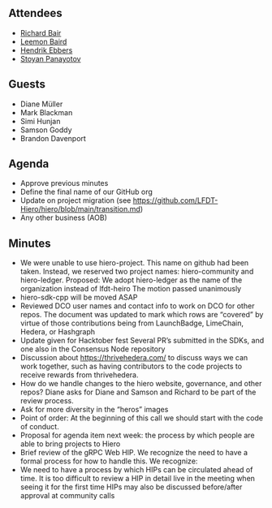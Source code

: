 ## Attendees

- [Richard Bair](https://github.com/rbair23)
- [Leemon Baird](https://github.com/lbaird)
- [Hendrik Ebbers](https://github.com/hendrikebbers)
- [Stoyan Panayotov](https://github.com/stoqnkpL)

## Guests

- Diane Müller
- Mark Blackman
- Simi Hunjan
- Samson Goddy
- Brandon Davenport

## Agenda

- Approve previous minutes
- Define the final name of our GitHub org
- Update on project migration (see https://github.com/LFDT-Hiero/hiero/blob/main/transition.md)
- Any other business (AOB)

## Minutes

- We were unable to use hiero-project. This name on github had been taken. Instead, we reserved two project names: hiero-community and hiero-ledger.
  Proposed: We adopt hiero-ledger as the name of the organization instead of lfdt-heiro
  The motion passed unanimously
- hiero-sdk-cpp will be moved ASAP
- Reviewed DCO user names and contact info to work on DCO for other repos.
  The document was updated to mark which rows are “covered” by virtue of those contributions being from LaunchBadge, LimeChain, Hedera, or Hashgraph
- Update given for Hacktober fest
  Several PR’s submitted in the SDKs, and one also in the Consensus Node repository
- Discussion about https://thrivehedera.com/ to discuss ways we can work together, such as having contributors to the code projects to receive rewards from thrivehedera.
- How do we handle changes to the hiero website, governance, and other repos?
  Diane asks for Diane and Samson and Richard to be part of the review process.
- Ask for more diversity in the “heros” images
- Point of order: At the beginning of this call we should start with the code of conduct.
- Proposal for agenda item next week: the process by which people are able to bring projects to Hiero
- Brief review of the gRPC Web HIP. We recognize the need to have a formal process for how to handle this. We recognize:
- We need to have a process by which HIPs can be circulated ahead of time. It is too difficult to review a HIP in detail live in the meeting when seeing it for the first time
HIPs may also be discussed before/after approval at community calls


